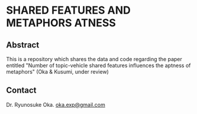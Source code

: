 # SHARED FEATURES AND METAPHORS ATNESS

## Abstract
This is a repository which shares the data and code regarding the paper entitled "Number of topic-vehicle shared features influences the aptness of metaphors" (Oka & Kusumi, under review)

## Contact
Dr. Ryunosuke Oka.
oka.exp@gmail.com